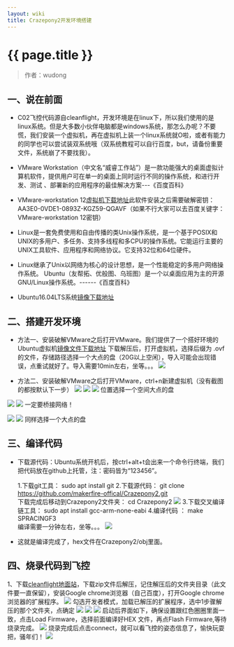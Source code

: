 ```yaml
---
layout: wiki
title: Crazepony2开发环境搭建
---
```


# {{ page.title }}

> 作者：wudong

## 一、说在前面
+ C02飞控代码源自cleanflight，开发环境是在linux下，所以我们使用的是linux系统。但是大多数小伙伴电脑都是windows系统，那怎么办呢？不要慌，我们安装一个虚拟机，再在虚拟机上装一个linux系统就O啦，或者有能力的同学也可以尝试装双系统哦（双系统教程可以自行百度，but，请备份重要文件，系统崩了不要找我）。

+ VMware Workstation（中文名“威睿工作站”）是一款功能强大的桌面虚拟计算机软件，提供用户可在单一的桌面上同时运行不同的操作系统，和进行开发、测试 、部署新的应用程序的最佳解决方案---《百度百科》

+ VMware-workstation 12[虚拟机下载地址](http://pan.baidu.com/s/1jIiHVBC)此软件安装之后需要破解密钥：AA3E0-0VDE1-0893Z-KGZ59-QGAVF（如果不行大家可以去百度关键字：VMware-workstation 12密钥）

+ Linux是一套免费使用和自由传播的类Unix操作系统，是一个基于POSIX和UNIX的多用户、多任务、支持多线程和多CPU的操作系统。它能运行主要的UNIX工具软件、应用程序和网络协议。它支持32位和64位硬件。

+ Linux继承了Unix以网络为核心的设计思想，是一个性能稳定的多用户网络操作系统。
Ubuntu（友帮拓、优般图、乌班图）是一个以桌面应用为主的开源GNU/Linux操作系统。------《百度百科》

+ Ubuntu16.04LTS系统[镜像下载地址](http://pan.baidu.com/s/1i5FnYOP)

## 二、搭建开发环境
* 方法一、安装破解VMware之后打开VMware。我们提供了一个搭好环境的Ubuntu虚拟机[镜像文件下载地址](http://pan.baidu.com/s/1cMol5s)
下载解压后，打开虚拟机，选择后缀为 .ovf的文件，存储路径选择一个大点的盘（20G以上空闲），导入可能会出现错误，点重试就好了。导入需要10min左右，坐等。。。
![](/assets/img/C2-environment-1.png)

* 方法二、安装破解VMware之后打开VMware，ctrl+n新建虚拟机（没有截图的都按默认下一步）
![](/assets/img/C2-environment-2.png)
![](/assets/img/C2-environment-3.png)
![](/assets/img/C2-environment-4.png)
位置选择一个空间大点的盘

![](/assets/img/C2-environment-5.png)
![](/assets/img/C2-environment-6.png)
一定要桥接网络！

![](/assets/img/C2-environment-7.png)
![](/assets/img/C2-environment-8.png) 
同样选择一个大点的盘

## 三、编译代码
* 下载源代码：Ubuntu系统开机后，按ctrl+alt+t会出来一个命令行终端，我们把代码放在github上托管，注：密码皆为“123456”。

	1.下载git工具：
		sudo apt install git
	2.下载源代码：
		git clone https://github.com/makerfire-offical/Crazepony2.git	
	下载完成后移动到Crazepony2文件夹：
		cd  Crazepony2
	![](/assets/img/C2-environment-9.png)
	3.下载交叉编译链工具：
		sudo apt install gcc-arm-none-eabi
	4.编译代码 ：
		make SPRACINGF3		
	编译需要一分钟左右，坐等。。。
	![](/assets/img/C2-environment-10.png)
+ 这就是编译完成了，hex文件在Crazepony2/obj里面。

## 四、烧录代码到飞控
1、下载[cleanflight地面站](https://github.com/cleanflight/cleanflight-configurator)，下载zip文件后解压，记住解压后的文件夹目录（此文件要一直保留），安装Google chrome浏览器（自己百度），打开Google chrome浏览器的扩展程序。
![](/assets/img/C2-environment-11.png)
勾选开发者模式，加载已解压的扩展程序，选中1步骤解压的那个文件夹，点确定
![](/assets/img/C2-environment-12.png)
![](/assets/img/C2-environment-13.png)
![](/assets/img/C2-environment-14.png)
启动后界面如下，确保设置跟红色圈圈里面一致，点击Load Firmware，选择前面编译好HEX
文件，再点Flash Firmware,等待烧录完成。
![](/assets/img/C2-environment-15.png)
烧录完成后点击connect，就可以看飞控的姿态信息了，愉快玩耍把，骚年们！
![](/assets/img/C2-environment-16.png)